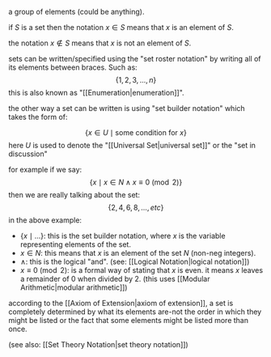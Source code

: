 a group of elements (could be anything).

if $S$ is a set then the notation $x∈S$ means that $x$ is an element of $S$. 

the notation $x \notin S$ means that $x$ is not an element of $S$.

sets can be written/specified using the "set roster notation" by writing all of its elements between braces. Such as:
$$ \{1,2,3,...,n\} $$
this is also known as "[[Enumeration|enumeration]]".

the other way a set can be written is using "set builder notation" which takes the form of:

$$ \{ x \in U \mid \text{some condition for } x\}$$
here $U$ is used to denote the "[[Universal Set|universal set]]" or the "set in discussion"

for example if we say:
$$\{x \mid x \in N ∧ x\equiv 0\pmod2\}$$
then we are really talking about the set:
$$\{2,4,6,8,...,etc\}$$
in the above example:

- $\{x \mid ...\}$: this is the set builder notation, where $x$ is the variable representing elements of the set.
- $x\in N$: this means that $x$ is an element of the set $N$ (non-neg integers).
- $∧$: this is the logical "and". (see: [[Logical Notation|logical notation]])
- $x \equiv 0\pmod 2$:  is a formal way of stating that $x$ is even. it means $x$ leaves a remainder of 0 when divided by 2. (this uses [[Modular Arithmetic|modular arithmetic]])

according to the [[Axiom of Extension|axiom of extension]], a set is completely determined by what its elements are-not the order in which they might be listed or the fact that some elements might be listed more than once.

(see also: [[Set Theory Notation|set theory notation]])